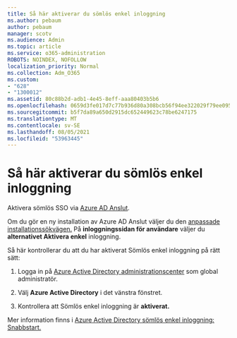 ```yaml
---
title: Så här aktiverar du sömlös enkel inloggning
ms.author: pebaum
author: pebaum
manager: scotv
ms.audience: Admin
ms.topic: article
ms.service: o365-administration
ROBOTS: NOINDEX, NOFOLLOW
localization_priority: Normal
ms.collection: Adm_O365
ms.custom:
- "628"
- "1300012"
ms.assetid: 80c88b2d-adb1-4e45-8eff-aaa80403b5b6
ms.openlocfilehash: 0659d3fe017d7c77b936d80a308bcb56f94ee322029f79ee095ebeec0b8ea7c1
ms.sourcegitcommit: b5f7da89a650d2915dc652449623c78be6247175
ms.translationtype: MT
ms.contentlocale: sv-SE
ms.lasthandoff: 08/05/2021
ms.locfileid: "53963445"
---
```

# <a name="how-to-enable-seamless-sso"></a>Så här aktiverar du sömlös enkel inloggning

Aktivera sömlös SSO via [Azure AD Anslut](https://docs.microsoft.com/azure/active-directory/connect/active-directory-aadconnect).
  
Om du gör en ny installation av Azure AD Anslut väljer du den [anpassade installationssökvägen.](https://docs.microsoft.com/azure/active-directory/connect/active-directory-aadconnect-get-started-custom) På **inloggningssidan för användare** väljer du **alternativet Aktivera enkel** inloggning.
  
Så här kontrollerar du att du har aktiverat Sömlös enkel inloggning på rätt sätt:
  
1. Logga in på [Azure Active Directory administrationscenter](https://aad.portal.azure.com) som global administratör.

2. Välj **Azure Active Directory** i det vänstra fönstret.

3. Kontrollera att Sömlös enkel inloggning är **aktiverat.**

Mer information finns i [Azure Active Directory sömlös enkel inloggning: Snabbstart.](https://docs.microsoft.com/azure/active-directory/connect/active-directory-aadconnect-sso-quick-start)
  
